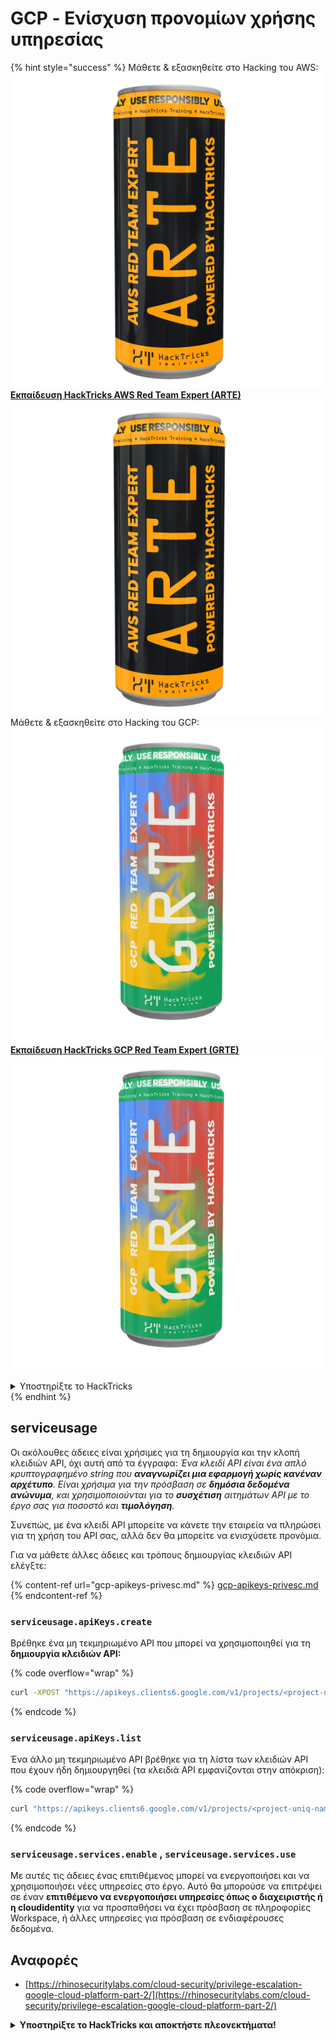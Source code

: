 # GCP - Ενίσχυση προνομίων χρήσης υπηρεσίας

{% hint style="success" %}
Μάθετε & εξασκηθείτε στο Hacking του AWS:<img src="/.gitbook/assets/image.png" alt="" data-size="line">[**Εκπαίδευση HackTricks AWS Red Team Expert (ARTE)**](https://training.hacktricks.xyz/courses/arte)<img src="/.gitbook/assets/image.png" alt="" data-size="line">\
Μάθετε & εξασκηθείτε στο Hacking του GCP: <img src="/.gitbook/assets/image (2).png" alt="" data-size="line">[**Εκπαίδευση HackTricks GCP Red Team Expert (GRTE)**<img src="/.gitbook/assets/image (2).png" alt="" data-size="line">](https://training.hacktricks.xyz/courses/grte)

<details>

<summary>Υποστηρίξτε το HackTricks</summary>

* Ελέγξτε τα [**σχέδια συνδρομής**](https://github.com/sponsors/carlospolop)!
* **Εγγραφείτε** 💬 [**στην ομάδα Discord**](https://discord.gg/hRep4RUj7f) ή στην [**ομάδα telegram**](https://t.me/peass) ή **ακολουθήστε** μας στο **Twitter** 🐦 [**@hacktricks\_live**](https://twitter.com/hacktricks\_live)**.**
* **Κοινοποιήστε κόλπα χάκερ υποβάλλοντας PRs** στα [**HackTricks**](https://github.com/carlospolop/hacktricks) και [**HackTricks Cloud**](https://github.com/carlospolop/hacktricks-cloud) αποθετήρια του github.

</details>
{% endhint %}

## serviceusage

Οι ακόλουθες άδειες είναι χρήσιμες για τη δημιουργία και την κλοπή κλειδιών API, όχι αυτή από τα έγγραφα: _Ένα κλειδί API είναι ένα απλό κρυπτογραφημένο string που **αναγνωρίζει μια εφαρμογή χωρίς κανέναν αρχέτυπο**. Είναι χρήσιμα για την πρόσβαση σε **δημόσια δεδομένα ανώνυμα**, και χρησιμοποιούνται για το **συσχέτιση** αιτημάτων API με το έργο σας για ποσοστό και **τιμολόγηση**._

Συνεπώς, με ένα κλειδί API μπορείτε να κάνετε την εταιρεία να πληρώσει για τη χρήση του API σας, αλλά δεν θα μπορείτε να ενισχύσετε προνόμια.

Για να μάθετε άλλες άδειες και τρόπους δημιουργίας κλειδιών API ελέγξτε:

{% content-ref url="gcp-apikeys-privesc.md" %}
[gcp-apikeys-privesc.md](gcp-apikeys-privesc.md)
{% endcontent-ref %}

### `serviceusage.apiKeys.create`

Βρέθηκε ένα μη τεκμηριωμένο API που μπορεί να χρησιμοποιηθεί για τη **δημιουργία κλειδιών API:** 

{% code overflow="wrap" %}
```bash
curl -XPOST "https://apikeys.clients6.google.com/v1/projects/<project-uniq-name>/apiKeys?access_token=$(gcloud auth print-access-token)"
```
{% endcode %}

### `serviceusage.apiKeys.list`

Ένα άλλο μη τεκμηριωμένο API βρέθηκε για τη λίστα των κλειδιών API που έχουν ήδη δημιουργηθεί (τα κλειδιά API εμφανίζονται στην απόκριση): 

{% code overflow="wrap" %}
```bash
curl "https://apikeys.clients6.google.com/v1/projects/<project-uniq-name>/apiKeys?access_token=$(gcloud auth print-access-token)"
```
{% endcode %}

### **`serviceusage.services.enable`** , **`serviceusage.services.use`**

Με αυτές τις άδειες ένας επιτιθέμενος μπορεί να ενεργοποιήσει και να χρησιμοποιήσει νέες υπηρεσίες στο έργο. Αυτό θα μπορούσε να επιτρέψει σε έναν **επιτιθέμενο να ενεργοποιήσει υπηρεσίες όπως ο διαχειριστής ή η cloudidentity** για να προσπαθήσει να έχει πρόσβαση σε πληροφορίες Workspace, ή άλλες υπηρεσίες για πρόσβαση σε ενδιαφέρουσες δεδομένα.&#x20;

## **Αναφορές**

* [https://rhinosecuritylabs.com/cloud-security/privilege-escalation-google-cloud-platform-part-2/](https://rhinosecuritylabs.com/cloud-security/privilege-escalation-google-cloud-platform-part-2/)

<details>

<summary><strong>Υποστηρίξτε το HackTricks και αποκτήστε πλεονεκτήματα!</strong></summary>

Εργάζεστε σε μια **εταιρεία κυβερνοασφάλειας**; Θέλετε να δείτε την **εταιρεία σας διαφημισμένη στο HackTricks**; ή θέλετε να έχετε πρόσβαση στην **τελευταία έκδοση του PEASS ή να κατεβάσετε το HackTricks σε μορφή PDF**; Ελέγξτε τα [**ΣΧΕΔΙΑ ΣΥΝΔΡΟΜΗΣ**](https://github.com/sponsors/carlospolop)!

Ανακαλύψτε την [**Οικογένεια PEASS**](https://opensea.io/collection/the-peass-family), τη συλλογή μας από αποκλειστικά [**NFTs**](https://opensea.io/collection/the-peass-family)

Αποκτήστε το [**επίσημο PEASS & HackTricks swag**](https://peass.creator-spring.com)

**Εγγραφείτε στην** [**💬**](https://emojipedia.org/speech-balloon/) [**ομάδα Discord**](https://discord.gg/hRep4RUj7f) ή στην [**ομάδα τηλεγραφήματος**](https://t.me/peass) ή **ακολουθήστε** με στο **Twitter** [**🐦**](https://github.com/carlospolop/hacktricks/tree/7af18b62b3bdc423e11444677a6a73d4043511e9/\[https:/emojipedia.org/bird/README.md)[**@carlospolopm**](https://twitter.com/carlospolopm)**.**

**Μοιραστείτε τα κόλπα σας στο χάκινγκ υποβάλλοντας PRs στο** [**αποθετήριο hacktricks github**](https://github.com/carlospolop/hacktricks)\*\*\*\*

**.**

</details>

